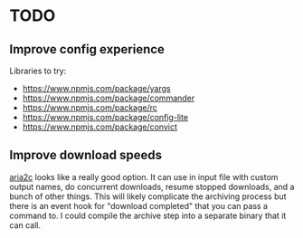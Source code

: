 # TODO


## Improve config experience

Libraries to try:
- https://www.npmjs.com/package/yargs
- https://www.npmjs.com/package/commander
- https://www.npmjs.com/package/rc
- https://www.npmjs.com/package/config-lite
- https://www.npmjs.com/package/convict


## Improve download speeds

[aria2c](https://aria2.github.io/manual/en/html/aria2c.html#options) looks like a really good option. It can use in input file with custom output names, do concurrent downloads, resume stopped downloads, and a bunch of other things. This will likely complicate the archiving process but there is an event hook for "download completed" that you can pass a command to. I could compile the archive step into a separate binary that it can call.